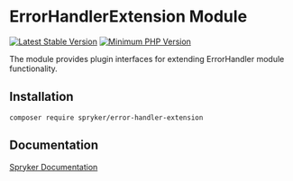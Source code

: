 # ErrorHandlerExtension Module
[![Latest Stable Version](https://poser.pugx.org/spryker/error-handler-extension/v/stable.svg)](https://packagist.org/packages/spryker/error-handler-extension)
[![Minimum PHP Version](https://img.shields.io/badge/php-%3E%3D%208.3-8892BF.svg)](https://php.net/)

The module provides plugin interfaces for extending ErrorHandler module functionality.

## Installation

```
composer require spryker/error-handler-extension
```

## Documentation

[Spryker Documentation](https://docs.spryker.com)
